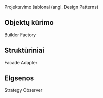﻿Projektavimo šablonai (angl. Design Patterns)

## Objektų kūrimo

Builder
Factory

## Struktūriniai

Facade
Adapter

## Elgsenos

Strategy
Observer
